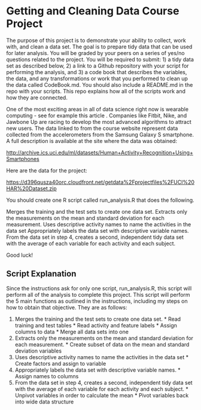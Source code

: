 # Getting and Cleaning Data Course Project

The purpose of this project is to demonstrate your ability to collect, work with, and clean a data set. The goal is to prepare tidy data that can be used for later analysis. You will be graded by your peers on a series of yes/no questions related to the project. You will be required to submit: 1) a tidy data set as described below, 2) a link to a Github repository with your script for performing the analysis, and 3) a code book that describes the variables, the data, and any transformations or work that you performed to clean up the data called CodeBook.md. You should also include a README.md in the repo with your scripts. This repo explains how all of the scripts work and how they are connected.

One of the most exciting areas in all of data science right now is wearable computing - see for example this article . Companies like Fitbit, Nike, and Jawbone Up are racing to develop the most advanced algorithms to attract new users. The data linked to from the course website represent data collected from the accelerometers from the Samsung Galaxy S smartphone. A full description is available at the site where the data was obtained:

http://archive.ics.uci.edu/ml/datasets/Human+Activity+Recognition+Using+Smartphones 

Here are the data for the project:

 https://d396qusza40orc.cloudfront.net/getdata%2Fprojectfiles%2FUCI%20HAR%20Dataset.zip  

You should create one R script called run_analysis.R that does the following. 

Merges the training and the test sets to create one data set.
Extracts only the measurements on the mean and standard deviation for each measurement. 
Uses descriptive activity names to name the activities in the data set
Appropriately labels the data set with descriptive variable names. 
From the data set in step 4, creates a second, independent tidy data set with the average of each variable for each activity and each subject.

Good luck!

## Script Explanation

Since the instructions ask for only one script, run_analysis.R, this script will perform all of the analysis to complete this project. This script will perform the 5 main functions as outlined in the instructions, including my steps on how to obtain that objective. They are as follows:

  1. Merges the training and the test sets to create one data set.
    * Read training and test tables
    * Read activity and feature labels
    * Assign columns to data
    * Merge all data sets into one
  2. Extracts only the measurements on the mean and standard deviation for each measurement. 
    * Create subset of data on the mean and standard deviation variables
  3. Uses descriptive activity names to name the activities in the data set
    * Create factors and assign to variable
  4. Appropriately labels the data set with descriptive variable names. 
    * Assign names to columns
  5. From the data set in step 4, creates a second, independent tidy data set with the average of each variable for each activity and each subject.
    * Unpivot variables in order to calculate the mean
    * Pivot variables back into wide data structure
